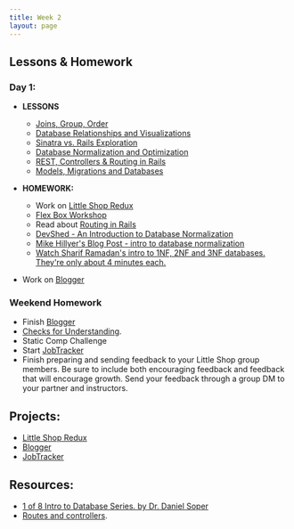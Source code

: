 ```yaml
---
title: Week 2
layout: page
---
```


## Lessons & Homework

### Day 1:

* **LESSONS**

  - [Joins, Group, Order](http://backend.turing.io/module2/lessons/joins_group_order)
  - [Database Relationships and Visualizations](http://backend.turing.io/module2/lessons/database_relationships_and_visualizations)
  - [Sinatra vs. Rails Exploration](http://backend.turing.io/module2/misc/sinatra_vs_rails_exploration)
  - [Database Normalization and Optimization](http://backend.turing.io/module2/lessons/database_normalization_and_optimization)
  - [REST, Controllers & Routing in Rails](http://backend.turing.io/module2/lessons/rest_routing_and_controllers_in_rails)
  - [Models, Migrations and Databases](http://backend.turing.io/module2/lessons/models_migrations_databases)

* **HOMEWORK:**
  - Work on [Little Shop Redux](https://github.com/turingschool-projects/little-shop-redux)
  - [Flex Box Workshop](http://backend.turing.io/module2/lessons/flexbox_workshop)
  - Read about [Routing in Rails](https://www.theodinproject.com/courses/ruby-on-rails/lessons/routing)
  - [DevShed - An Introduction to Database Normalization](http://www.devshed.com/c/a/mysql/an-introduction-to-database-normalization/)
  - [Mike Hillyer's Blog Post - intro to database normalization](http://mikehillyer.com/articles/an-introduction-to-database-normalization/)
  - [Watch Sharif Ramadan's intro to 1NF, 2NF and 3NF databases. They're only about 4 minutes each.](https://www.youtube.com/watch?v=K7vzLrGCV50&list=PLQ9AAKW8HuJ5m0rmHKL88ZyjOIKejvrj0)
 - Work on [Blogger](http://backend.turing.io/module2/misc/blogger)

### Weekend Homework
  - Finish [Blogger](http://backend.turing.io/module2/misc/blogger)
  - [Checks for Understanding](https://github.com/turingschool/checks-for-understanding/blob/master/module-2/backend/week_two.md).
  - Static Comp Challenge
  - Start [JobTracker](https://github.com/turingschool-projects/job-tracker)
  - Finish preparing and sending feedback to your Little Shop group members. Be sure to include both encouraging feedback and feedback that will encourage growth. Send your feedback through a group DM to your partner and instructors.

## Projects:

* [Little Shop Redux](https://github.com/turingschool-projects/little-shop-redux)
* [Blogger](http://backend.turing.io/module2/misc/blogger)
* [JobTracker](https://github.com/turingschool-projects/job-tracker)

## Resources:

  - [1 of 8 Intro to Database Series. by Dr. Daniel Soper](https://www.youtube.com/watch?v=4Z9KEBexzcM)
  - [Routes and controllers](https://github.com/turingschool/challenges/blob/master/routes_controllers_rails.markdown).
